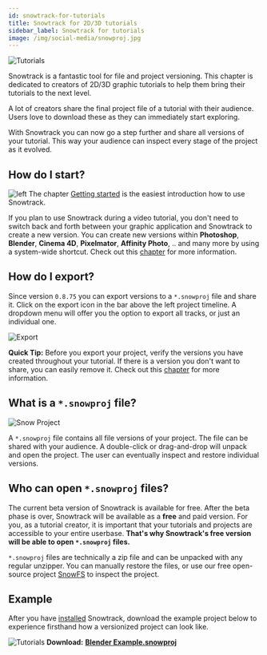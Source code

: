 ```yaml
---
id: snowtrack-for-tutorials
title: Snowtrack for 2D/3D tutorials
sidebar_label: Snowtrack for tutorials
image: /img/social-media/snowproj.jpg
---
```


![Tutorials](/img/social-media/snowproj.jpg)

Snowtrack is a fantastic tool for file and project versioning. This chapter is dedicated to creators of 2D/3D graphic tutorials to help them bring their tutorials to the next level.

A lot of creators share the final project file of a tutorial with their audience. Users love to download these as they can immediately start exploring.

With Snowtrack you can now go a step further and share all versions of your tutorial. This way your audience can inspect every stage of the project as it evolved.

## How do I start?

<div className="block">

![left](/img/versions-few.png) The chapter [Getting started](get-started.md) is the easiest introduction how to use Snowtrack.

<div className="info" ></div>

If you plan to use Snowtrack during a video tutorial, you don't need to switch back and forth between your graphic application and Snowtrack to create a new version. You can create new versions within **Photoshop**, **Blender**, **Cinema 4D**, **Pixelmator**, **Affinity Photo**, .. and many more by using a system-wide shortcut. Check out this [chapter](versions.md#system-wide-shortcuts) for more information.

</div>

## How do I export?

Since version `0.8.75` you can export versions to a `*.snowproj` file and share it. Click on the export icon in the bar above the left project timeline. A dropdown menu will offer you the option to export all tracks, or just an individual one.

![Export](/img/export.png)

<div className="info" ></div>

**Quick Tip:** Before you export your project, verify the versions you have created throughout your tutorial. If there is a version you don't want to share, you can easily remove it. Check out this [chapter](versions.md#how-to-delete-a-version) for more information.

## What is a `*.snowproj` file?

![Snow Project](/img/snowproj-file.jpg)

A `*.snowproj` file contains all file versions of your project. The file can be shared with your audience. A double-click or drag-and-drop will unpack and open the project. The user can eventually inspect and restore individual versions.

## Who can open `*.snowproj` files?

The current beta version of Snowtrack is available for free. After the beta phase is over, Snowtrack will be available as a **free** and paid version. For you, as a tutorial creator, it is important that your tutorials and projects are accessible to your entire userbase. **That's why Snowtrack's free version will be able to open `*.snowproj` files.**

<div className="info" ></div>

`*.snowproj` files are technically a zip file and can be unpacked with any regular unzipper. You can manually restore the files, or use our free open-source project [SnowFS](https://www.github.com/snowtrack/snowfs) to inspect the project.

## Example

After you have [installed](https://www.snowtrack.io/download-beta) Snowtrack, download the example project below to experience firsthand how a versionized project can look like.

<div style={{width: "300px", margin: "auto", textAlign: "center"}}>

![Tutorials](/img/blender-snowproj.png)
**Download:**
**[Blender Example.snowproj](<https://snowtrack.s3.ca-central-1.amazonaws.com/demo-projects/Blender Example.snowproj>)**

</div>